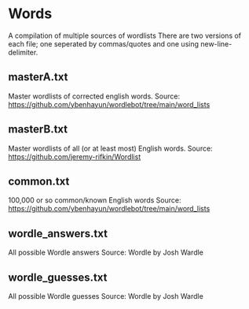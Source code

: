 # Words
A compilation of multiple sources of wordlists
There are two versions of each file; one seperated by commas/quotes and one using new-line-delimiter.

## masterA.txt
Master wordlists of corrected english words.
Source: https://github.com/ybenhayun/wordlebot/tree/main/word_lists

## masterB.txt
Master wordlists of all (or at least most) English words.
Source: https://github.com/jeremy-rifkin/Wordlist

## common.txt
100,000 or so common/known English words
Source: https://github.com/ybenhayun/wordlebot/tree/main/word_lists

## wordle_answers.txt
All possible Wordle answers
Source: Wordle by Josh Wardle

## wordle_guesses.txt
All possible Wordle guesses
Source: Wordle by Josh Wardle
